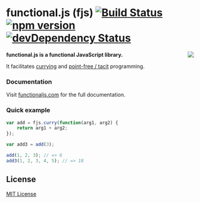 # functional.js (fjs) [![Build Status](https://travis-ci.org/leecrossley/functional-js.png?branch=master)](https://travis-ci.org/leecrossley/functional-js) [![npm version](https://badge.fury.io/js/functional.js.png)](https://npmjs.org/package/functional.js) [![devDependency Status](https://david-dm.org/leecrossley/functional-js/dev-status.svg?style=flat)](https://david-dm.org/leecrossley/functional-js#info=devDependencies)

<img align="right" src="http://functionaljs.com/css/images/logo@2x.png">

**functional.js is a functional JavaScript library.**

It facilitates [currying](http://en.wikipedia.org/wiki/Currying) and [point-free / tacit](http://en.wikipedia.org/wiki/Tacit_programming) programming.

### Documentation

Visit [functionaljs.com](http://functionaljs.com/) for the full documentation.

### Quick example

```javascript
var add = fjs.curry(function(arg1, arg2) {
    return arg1 + arg2;
});

var add3 = add(3);

add(1, 2, 3); // => 6
add3(1, 2, 3, 4, 5); // => 18
```

## License

[MIT License](http://ilee.mit-license.org)

